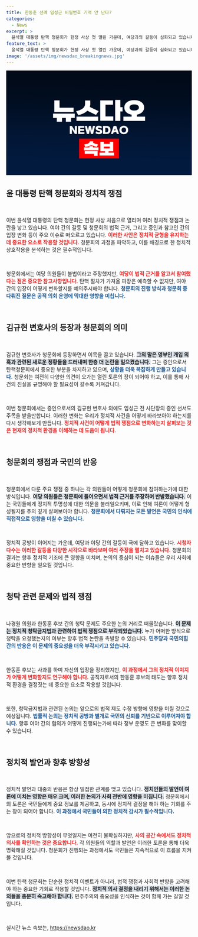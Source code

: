 ```yaml
---
title: 한동훈 선례 임성근 비밀번호 기억 안 난다?
categories:
  - News
excerpt: >
  윤석열 대통령 탄핵 청문회가 헌정 사상 첫 열린 가운데, 여당과의 갈등이 심화되고 있습니다. 공익 제보자 김규현의 등장으로 영부인 로비 의혹이 더욱 구체화되고, 증인 전환으로 불법 논란이 가속화되는 상황. 과연 국회는 이 문제를 어떻게 풀어나갈까요?
feature_text: >
  윤석열 대통령 탄핵 청문회가 헌정 사상 첫 열린 가운데, 여당과의 갈등이 심화되고 있습니다. 공익 제보자 김규현의 등장으로 영부인 로비 의혹이 더욱 구체화되고, 증인 전환으로 불법 논란이 가속화되는 상황. 과연 국회는 이 문제를 어떻게 풀어나갈까요?
image: '/assets/img/newsdao_breakingnews.jpg'
---
```


<p><img src="/assets/img/newsdao_breakingnews.jpg" alt="flaretime 속보" /></p>

<h2 data-ke-size="size26">윤 대통령 탄핵 청문회와 정치적 쟁점</h2>

<p data-ke-size="size16">&nbsp;</p>

<p>이번 윤석열 대통령의 탄핵 청문회는 헌정 사상 처음으로 열리며 여러 정치적 쟁점과 논란을 낳고 있습니다. 여야 간의 갈등 및 청문회의 법적 근거, 그리고 증인과 참고인 간의 입장 변화 등이 주요 이슈로 떠오르고 있습니다. <b><span style="color: #ee2323;">이러한 사안은 정치적 균형을 유지하는 데 중요한 요소로 작용할 것입니다.</span></b> 청문회의 과정을 파악하고, 이를 배경으로 한 정치적 상호작용을 분석하는 것은 필수적입니다.</p>

<p data-ke-size="size16">&nbsp;</p>

<p>청문회에서는 여당 의원들이 불법이라고 주장했지만, <b><span style="color: #ee2323;">여당이 법적 근거를 알고서 참여했다는 점은 중요한 참고사항입니다.</span></b> 탄핵 절차가 가져올 파장은 예측할 수 없지만, 여야 간의 입장이 어떻게 변화할지를 예의주시해야 합니다. <b><span style="color: #1a5490;">청문회의 진행 방식과 청문회 중 다뤄진 질문은 공적 의회 운영에 막대한 영향을 미칩니다.</span></b></p>

<p data-ke-size="size16">&nbsp;</p>

<h2 data-ke-size="size26">김규현 변호사의 등장과 청문회의 의미</h2>

<p data-ke-size="size16">&nbsp;</p>

<p>김규현 변호사가 청문회에 등장하면서 이목을 끌고 있습니다. <b><span style="background-color: #21538527;">그의 말은 영부인 개입 의혹과 관련된 새로운 정황들을 드러내며 한층 더 논란을 일으켰습니다.</span></b> 그는 증인으로서 탄핵청문회에서 중요한 부분을 차지하고 있으며, <b><span style="color: #1a5490;">상황을 더욱 복잡하게 만들고 있습니다.</span></b> 청문회는 여전히 다양한 의견이 오가는 열린 토론의 장이 되어야 하고, 이를 통해 사건의 진실을 규명해야 할 필요성이 갈수록 커져갑니다.</p>

<p data-ke-size="size16">&nbsp;</p>

<p>이번 청문회에서는 증인으로서의 김규현 변호사 외에도 임성근 전 사단장의 증인 선서도 주목을 받을만합니다. 이러한 변화는 우리가 정치적 사건을 어떻게 바라보아야 하는지를 다시 생각해보게 만듭니다. <b><span style="color: #ee2323;">정치적 사건이 어떻게 법적 쟁점으로 변화하는지 살펴보는 것은 현재의 정치적 환경을 이해하는 데 도움이 됩니다.</span></b></p>

<p data-ke-size="size16">&nbsp;</p>

<h2 data-ke-size="size26">청문회의 쟁점과 국민의 반응</h2>

<p data-ke-size="size16">&nbsp;</p>

<p>청문회에서 다룬 주요 쟁점 중 하나는 각 의원들이 어떻게 청문회에 참여하는가에 대한 방식입니다. <b><span style="background-color: #21538527;">여당 의원들은 청문회에 들어오면서 법적 근거를 주장하며 반발했습니다.</span></b> 이는 국민들에게 정치적 투명성에 대한 의문을 불러일으키며, 이로 인해 여론이 어떻게 형성될지를 주의 깊게 살펴보아야 합니다. <b><span style="color: #1a5490;">청문회에서 다뤄지는 모든 발언은 국민의 인식에 직접적으로 영향을 미칠 수 있습니다.</span></b></p>

<p data-ke-size="size16">&nbsp;</p>

<p>정치적 공방이 이어지는 가운데, 여당과 야당 간의 갈등이 극에 달하고 있습니다. <b><span style="color: #ee2323;">시청자 다수는 이러한 갈등을 다양한 시각으로 바라보며 여러 주장을 펼치고 있습니다.</span></b> 청문회의 결과는 향후 정치적 기조에 큰 영향을 미치며, 논의의 중심이 되는 이슈들은 우리 사회에 중요한 반향을 일으킬 것입니다.</p>

<p data-ke-size="size16">&nbsp;</p>

<h2 data-ke-size="size26">청탁 관련 문제와 법적 쟁점</h2>

<p data-ke-size="size16">&nbsp;</p>

<p>나경원 의원과 한동훈 후보 간의 청탁 문제도 주요한 논의 거리로 떠올랐습니다. <b><span style="background-color: #21538527;">이 문제는 정치적 청탁금지법과 관련하여 법적 쟁점으로 부각되었습니다.</span></b> 누가 어떠한 방식으로 청탁을 요청했는지의 여부는 향후 법적 논란을 촉발할 수 있습니다. <b><span style="color: #1a5490;">민주당과 국민의힘 간의 반응은 이 문제의 중요성을 더욱 부각시키고 있습니다.</span></b></p>

<p data-ke-size="size16">&nbsp;</p>

<p>한동훈 후보는 사과를 하며 자신의 입장을 정리했지만, <b><span style="color: #ee2323;">이 과정에서 그의 정치적 이미지가 어떻게 변화할지도 연구해야 합니다.</span></b> 공직자로서의 한동훈 후보의 태도는 향후 정치적 환경을 결정짓는 데 중요한 요소로 작용할 것입니다.</p>

<p data-ke-size="size16">&nbsp;</p>

<p>또한, 청탁금지법과 관련된 논의는 앞으로의 법적 제도 수정 방향에 영향을 미칠 것으로 예상됩니다. <b><span style="color: #1a5490;">법률적 논의는 정치적 공방과 별개로 국민의 신뢰를 기반으로 이루어져야 합니다.</span></b> 향후 여야 간의 협의가 어떻게 진행되는가에 따라 정부 운영도 큰 변화를 맞이할 수 있습니다.</p>

<p data-ke-size="size16">&nbsp;</p>

<h2 data-ke-size="size26">정치적 발언과 향후 방향성</h2>

<p data-ke-size="size16">&nbsp;</p>

<p>정치적 발언과 대중의 반응은 항상 밀접한 관계를 맺고 있습니다. <b><span style="background-color: #21538527;">정치인들의 발언이 여론에 미치는 영향은 매우 크며, 이러한 논의가 사회 전반에 영향을 미칩니다.</span></b> 청문회에서의 토론은 국민들에게 중요 정보를 제공하고, 동시에 정치적 결정을 해야 하는 기회를 주는 장이 되어야 합니다. <b><span style="color: #1a5490;">이 과정에서 국민들이 의한 정치적 감시가 필수적입니다.</span></b></p>

<p data-ke-size="size16">&nbsp;</p>

<p>앞으로의 정치적 방향성이 무엇일지는 여전히 불확실하지만, <b><span style="color: #ee2323;">사의 공간 속에서도 정치적 의사를 확인하는 것은 중요합니다.</span></b> 각 의원들의 역할과 발언은 이러한 토론을 통해 더욱 명확해질 것입니다. 청문회가 진행되는 과정에서도 국민들은 지속적으로 이 흐름을 지켜볼 것입니다.</p>

<p data-ke-size="size16">&nbsp;</p>

<p>이번 탄핵 청문회는 단순한 정치적 이벤트가 아니라, 법적 쟁점과 사회적 반향을 고려해야 하는 중요한 기회로 작용할 것입니다. <b><span style="background-color: #21538527;">정치적 의사 결정을 내리기 위해서는 이러한 논의들을 충분히 숙고해야 합니다.</span></b> 민주주의의 중요성을 인식하는 것이 함께 가는 길일 것입니다.</p>

<p data-ke-size="size16">&nbsp;</p>
실시간 뉴스 속보는, <a href="https://newsdao.kr" rel="dofollow">https://newsdao.kr</a>


